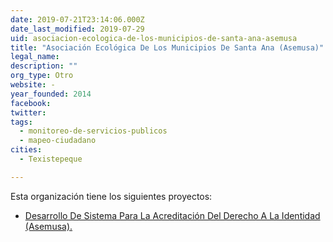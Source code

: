 ```yaml
---
date: 2019-07-21T23:14:06.000Z
date_last_modified: 2019-07-29
uid: asociacion-ecologica-de-los-municipios-de-santa-ana-asemusa
title: "Asociación Ecológica De Los Municipios De Santa Ana (Asemusa)"
legal_name: 
description: ""
org_type: Otro
website: -
year_founded: 2014
facebook: 
twitter: 
tags:
  - monitoreo-de-servicios-publicos
  - mapeo-ciudadano
cities: 
  - Texistepeque

---
```


Esta organización tiene los siguientes proyectos:

- [Desarrollo De Sistema Para La Acreditación Del Derecho A La Identidad (Asemusa).](/proyectos/desarrollo-de-sistema-para-la-acreditacion-del-derecho-a-la-identidad-asemusa)
